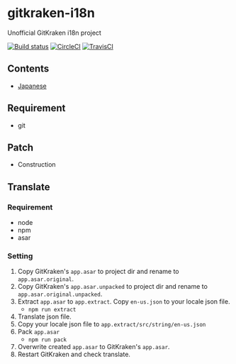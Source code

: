 # gitkraken-i18n
Unofficial GitKraken i18n project

[![Build status](https://ci.appveyor.com/api/projects/status/1xs1l6w9qjxfjmrf?svg=true)](https://ci.appveyor.com/project/megos/gitkraken-i18n) [![CircleCI](https://circleci.com/gh/megos/gitkraken-i18n.svg?style=svg)](https://circleci.com/gh/megos/gitkraken-i18n) [![TravisCI](https://api.travis-ci.org/megos/gitkraken-i18n.svg)](https://travis-ci.org/megos/gitkraken-i18n)

## Contents
- [Japanese](README-ja.md)

## Requirement
- git

## Patch
- Construction


## Translate

### Requirement
- node
- npm
- asar

### Setting

1. Copy GitKraken's `app.asar` to project dir and rename to `app.asar.original`.
1. Copy GitKraken's `app.asar.unpacked` to project dir and rename to `app.asar.original.unpacked`.
1. Extract `app.asar` to `app.extract`.
Copy `en-us.json` to your locale json file.
   - `npm run extract`
1. Translate json file.
1. Copy your locale json file to `app.extract/src/string/en-us.json`
1. Pack `app.asar`
   - `npm run pack`
1. Overwrite created `app.asar` to GitKraken's `app.asar`.
1. Restart GitKraken and check translate.
